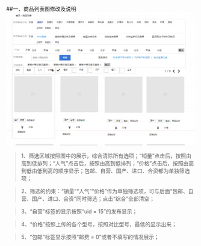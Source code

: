 ##一、商品列表图修改及说明
![](/assets/U88L_5$0CS~2[E$CFU2XTC7.png)

> 1、筛选区域按照图中的展示，综合清除所有选项；“销量”点击后，按照由高到低排列；“人气”点击后，按照由高到低排列；“价格”点击后，按照由高到低由低到高的顺序显示；包邮、自营、国产、进口、合资都为单独筛选项；

> 2、筛选的约束：“销量”“人气”“价格”作为单独筛选项，可与后面“包邮、自营、国产、进口、合资”同时筛选；点击“综合”全部清空；

> 3、“自营”标签的显示按照“uid = 15”的发布显示；

> 4、“价格”按照上传的各个型号，按照对比型号，最低的显示出来；

> 5、“包邮”标签显示按照“邮费 = 0”或者不填写的情况展示；
